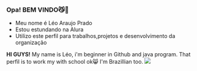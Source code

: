 ### Opa! BEM VINDO😼👋

- Meu nome é Léo Araujo Prado
- Estou estundando na Alura
- Utilizo este perfil para trabalhos,projetos e desenvolvimento da organização

**HI GUYS!** My name is Léo, i'm beginner in Github and java program. That perfil is to work my with school ok😸
I'm Brazillian too.
![](https://media.tenor.com/w8iCUQSOIxEAAAAi/up-talis.gif)
